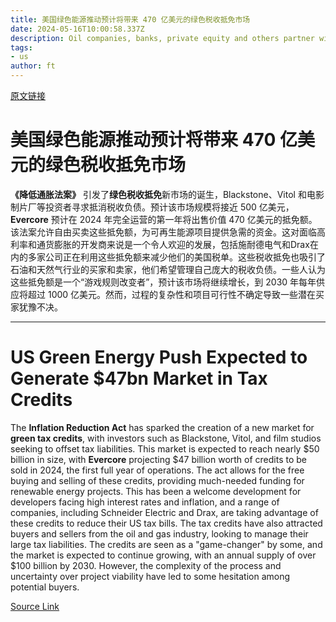```yaml
---
title: 美国绿色能源推动预计将带来 470 亿美元的绿色税收抵免市场
date: 2024-05-16T10:00:58.337Z
description: Oil companies, banks, private equity and others partner with renewables developers to offset liabilities
tags: 
- us
author: ft
---
```


[原文链接](https://ft.com/content/d7073314-2a33-4909-a400-6cb585502cad)

# 美国绿色能源推动预计将带来 470 亿美元的**绿色税收抵免**市场

**《降低通胀法案》** 引发了**绿色税收抵免**新市场的诞生，Blackstone、Vitol 和电影制片厂等投资者寻求抵消税收负债。预计该市场规模将接近 500 亿美元，**Evercore** 预计在 2024 年完全运营的第一年将出售价值 470 亿美元的抵免额。该法案允许自由买卖这些抵免额，为可再生能源项目提供急需的资金。这对面临高利率和通货膨胀的开发商来说是一个令人欢迎的发展，包括施耐德电气和Drax在内的多家公司正在利用这些抵免额来减少他们的美国税单。这些税收抵免也吸引了石油和天然气行业的买家和卖家，他们希望管理自己庞大的税收负债。一些人认为这些抵免额是一个“游戏规则改变者”，预计该市场将继续增长，到 2030 年每年供应将超过 1000 亿美元。然而，过程的复杂性和项目可行性不确定导致一些潜在买家犹豫不决。

---

# US Green Energy Push Expected to Generate $47bn Market in Tax Credits

The **Inflation Reduction Act** has sparked the creation of a new market for **green tax credits**, with investors such as Blackstone, Vitol, and film studios seeking to offset tax liabilities. This market is expected to reach nearly $50 billion in size, with **Evercore** projecting $47 billion worth of credits to be sold in 2024, the first full year of operations. The act allows for the free buying and selling of these credits, providing much-needed funding for renewable energy projects. This has been a welcome development for developers facing high interest rates and inflation, and a range of companies, including Schneider Electric and Drax, are taking advantage of these credits to reduce their US tax bills. The tax credits have also attracted buyers and sellers from the oil and gas industry, looking to manage their large tax liabilities. The credits are seen as a "game-changer" by some, and the market is expected to continue growing, with an annual supply of over $100 billion by 2030. However, the complexity of the process and uncertainty over project viability have led to some hesitation among potential buyers.

[Source Link](https://ft.com/content/d7073314-2a33-4909-a400-6cb585502cad)

